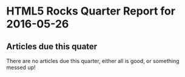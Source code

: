 HTML5 Rocks Quarter Report for 2016-05-26
=========================================

Articles due this quater
------------------------

There are no articles due this quarter, either all is good, or something messed up!

